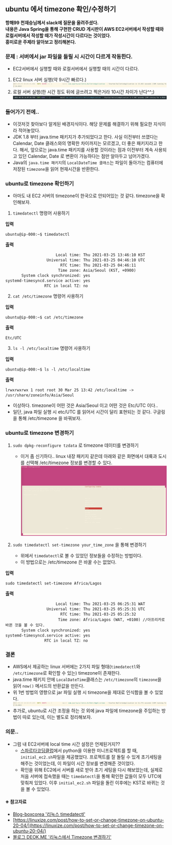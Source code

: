 ## ubuntu 에서 timezone 확인/수정하기
**항해99 천재승님께서 slack에 질문을 올려주셨다.**  
**내용은 Java Spring을 통해 구현한 CRUD 게시판이 AWS EC2서버에서 작성할 때와 로컬서버에서 작성할 때가 작성시간이 다르다는 것이었다.**  
**흥미로운 주제라 알아보고 정리해본다.**  

### 문제 : 서버에서 jar 파일을 돌릴 시 시간이 다르게 작동한다.
- EC2서버에서 실행할 때와 로컬서버에서 실행할 때의 시간이 다르다.
1. EC2 linux 서버 실행(약 9시간 빠르다.)  
![서버실행](서버실행.png)  
2. 로컬 서버 실행(한 시간 정도 뒤에 글쓰려고 찍은거라 10시간 차이가 난다^^;)
![로컬실행](로컬실행.png)  

### 들어가기 전에..
- 이것저것 찾아보다 알게된 배경지식이다. 해당 문제를 해결하기 위해 필요한 지식이라 적어놓았다.
- JDK 1.8 부터 java.time 패키지가 추가되었다고 한다. 사실 이전부터 쓰였다는 Calendar, Date 클래스와의 명확한 차이까지는 모르겠고, 더 좋은 패키지라고 한다. 해서, 앞으로는 java.time 패키지를 사용할 것이라는 점과 이전부터 계속 사용되고 있던 Calendar, Date 로 변환이 가능하다는 점만 알아두고 넘어가겠다.
- Java의 `java.time 패키지`의 `LocalDateTime 클래스`는 파일이 돌아가는 컴퓨터에 저장된 `timezone`을 읽어 현재시간을 반환한다.

### ubuntu로 timezone 확인하기
- 아마도 내 EC2 서버의 timezone이 한국으로 안되어있는 것 같다. timezone을 확인해보자.

1. `timedatectl` 명령어 사용하기  
  
**입력**  
```
ubuntu@ip-000:~$ timedatectl
```  
**출력**  
```
                      Local time: Thu 2021-03-25 13:46:10 KST
                  Universal time: Thu 2021-03-25 04:46:10 UTC
                        RTC time: Thu 2021-03-25 04:46:11
                       Time zone: Asia/Seoul (KST, +0900)
       System clock synchronized: yes
systemd-timesyncd.service active: yes
                 RTC in local TZ: no
```

2. `cat /etc/timezone` 명령어 사용하기  
  
**입력**  
```
ubuntu@ip-000:~$ cat /etc/timezone
```  
**출력**  
```
Etc/UTC
```

3. `ls -l /etc/localtime` 명령어 사용하기  
  
**입력**  
```
ubuntu@ip-000:~$ ls -l /etc/localtime
```  
**출력**  
```
lrwxrwxrwx 1 root root 30 Mar 25 13:42 /etc/localtime -> /usr/share/zoneinfo/Asia/Seoul
```

- 이상하다. timezone이 어떤 것은 Asia/Seoul 이고 어떤 것은 Etc/UTC 이다.. 
- 일단, java 파일 실행 시 etc/UTC 를 읽어서 시간이 달리 표현되는 것 같다. 구글링을 통해 /etc/timezone 을 바꿔보자.

### ubuntu로 timezone 변경하기
1. `sudo dpkg-reconfigure tzdata` 로 timezone 데이터를 변경하기
    - 이거 좀 신기하다.. linux 내장 패키지 같은데 아래와 같은 화면에서 대륙과 도시를 선택해 /etc/timezone 정보를 변경할 수 있다.
![dpkg1](dpkg1.png)  

2. `sudo timedatectl set-timezone your_time_zone` 을 통해 변경하기
    - 위에서 `timedatectl`로 볼 수 있었던 정보들을 수정하는 방법이다.
    - 이 방법으로는 /etc/timezone 은 바꿀 수는 없었다.  
  
**입력**  
```
sudo timedatectl set-timezone Africa/Lagos
```  
**출력**  
```  
                      Local time: Thu 2021-03-25 06:25:31 WAT
                  Universal time: Thu 2021-03-25 05:25:31 UTC
                        RTC time: Thu 2021-03-25 05:25:32
                       Time zone: Africa/Lagos (WAT, +0100) //아프리카로 바뀐 것을 볼 수 있다.
       System clock synchronized: yes
systemd-timesyncd.service active: yes
                 RTC in local TZ: no
```

### 결론
- AWS에서 제공하는 linux 서버에는 2가지 파일 형태(`timedatectl`와 `/etc/timezone`로 확인할 수 있는) timezone이 존재한다.
- java.time 패키지 안에 `LocalDateTime`클래스는 `/etc/timezone`의 `timezone`을 읽어 `now()` 메서드의 반환값을 만든다.
- 위 1번 방법의 영향으로 jar 파일 실행 시 timezone을 제대로 인식함을 볼 수 있었다.
![서버실행결론](서버실행결론.png)  
- 추가로, ubuntu로 시간 조정을 하는 것 외에 java 파일에 timezone을 주입하는 방법이 따로 있는데, 이는 별도로 정리해보자.

### 의문..
- 그럼 내 EC2서버에 local time 시간 설정은 언제된거지??
    - [스파르타코딩클럽](https://spartacodingclub.kr/)에서 python을 이용한 미니프로젝트를 할 때, `initial_ec2.sh`파일을 제공했었다. 프로젝트를 잘 돌릴 수 있게 초기세팅을 해주는 것이었는데, 이 파일이 시간 정보를 변경해준 것이었다.
    - 확인을 위해 EC2에서 서버를 새로 받아 초기 세팅을 다시 해보았는데, 실제로 처음 서버에 접속했을 때는 `timedatectl`을 통해 확인한 값들이 모두 UTC에 맞춰져 있었다. 이후 `initial_ec2.sh` 파일을 돌린 이후에는 KST로 바뀌는 것을 볼 수 있었다.


#### ※ 참고자료
- [Blog-boxcorea '리눅스 timedatectl'](https://blog.boxcorea.com/wp/archives/2839)
- [https://linuxize.com/post/how-to-set-or-change-timezone-on-ubuntu-20-04/](https://linuxize.com/post/how-to-set-or-change-timezone-on-ubuntu-20-04/)
- [블로그 DEOK.ME '리눅스에서 Timezone 변경하기'](https://www.deok.me/entry/Ubuntu-%EC%97%90%EC%84%9C-Timezone-%ED%99%95%EC%9D%B8-%EB%B0%8F-%EB%B3%80%EA%B2%BD%ED%95%98%EA%B8%B0)



